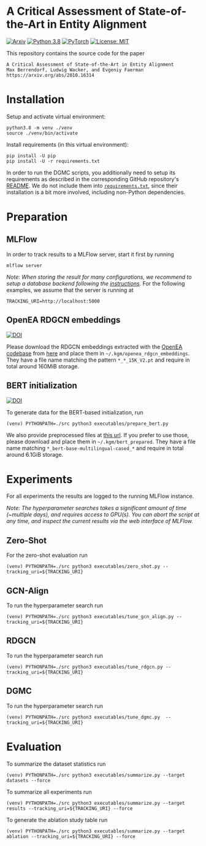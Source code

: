 # A Critical Assessment of State-of-the-Art in Entity Alignment

[![Arxiv](https://img.shields.io/badge/arXiv-2010.16314-b31b1b)](https://arxiv.org/abs/2010.16314)
[![Python 3.8](https://img.shields.io/badge/Python-3.8-2d618c?logo=python)](https://docs.python.org/3.8/)
[![PyTorch](https://img.shields.io/badge/Made%20with-PyTorch-ee4c2c?logo=pytorch)](https://pytorch.org/docs/stable/index.html)
[![License: MIT](https://img.shields.io/badge/License-MIT-green.svg)](https://opensource.org/licenses/MIT)

This repository contains the source code for the paper
```
A Critical Assessment of State-of-the-Art in Entity Alignment
Max Berrendorf, Ludwig Wacker, and Evgeniy Faerman
https://arxiv.org/abs/2010.16314
```

# Installation
Setup and activate virtual environment:
```shell script
python3.8 -m venv ./venv
source ./venv/bin/activate
```

Install requirements (in this virtual environment):
```shell script
pip install -U pip
pip install -U -r requirements.txt
```

In order to run the DGMC scripts, you additionally need to setup 
its requirements as described in the corresponding GitHub repository's 
[README](https://github.com/rusty1s/deep-graph-matching-consensus/blob/a25f89751f4a3a0d509baa6bbada8b4153c635f6/README.md).
We do not include them into [`requirements.txt`](./requirements.txt), 
since their installation is a bit more involved, including non-Python dependencies. 

# Preparation

## MLFlow
In order to track results to a MLFlow server, start it first by running
```shell script
mlflow server
```
_Note: When storing the result for many configurations, we recommend to setup a
database backend following the [instructions](https://mlflow.org/docs/latest/tracking.html)._
For the following examples, we assume that the server is running at
```shell script
TRACKING_URI=http://localhost:5000
```

## OpenEA RDGCN embeddings
[![DOI](https://zenodo.org/badge/DOI/10.5281/zenodo.6985518.svg)](https://doi.org/10.5281/zenodo.6985518)

Please download the RDGCN embeddings extracted with the [OpenEA codebase](https://github.com/nju-websoft/OpenEA/tree/2a6e0b03ec8cdcad4920704d1c38547a3ad72abe)
from [here](https://doi.org/10.5281/zenodo.6985518)
and place them in `~/.kgm/openea_rdgcn_embeddings`.
They have a file name matching the pattern `*_*_15K_V2.pt` and require in total around 160MiB storage.

## BERT initialization
[![DOI](https://zenodo.org/badge/DOI/10.5281/zenodo.6985518.svg)](https://doi.org/10.5281/zenodo.6985518)

To generate data for the BERT-based initialization, run
```shell script
(venv) PYTHONPATH=./src python3 executables/prepare_bert.py
```

We also provide preprocessed files at [this url](https://doi.org/10.5281/zenodo.6985518).
If you prefer to use those, please download and place them in `~/.kgm/bert_prepared`. 
They have a file name matching `*_bert-base-multilingual-cased_*` and require in total around 6.1GiB storage. 

# Experiments

For all experiments the results are logged to the running MLFlow instance.

_Note: The hyperparameter searches takes a significant amount of time (~multiple days),
 and requires access to GPU(s). You can abort the script at any time, and inspect the
  current results via the web interface of MLFlow._


## Zero-Shot
For the zero-shot evaluation run
```shell script
(venv) PYTHONPATH=./src python3 executables/zero_shot.py --tracking_uri=${TRACKING_URI} 
```

## GCN-Align
To run the hyperparameter search run
```shell script
(venv) PYTHONPATH=./src python3 executables/tune_gcn_align.py --tracking_uri=${TRACKING_URI} 
```

## RDGCN
To run the hyperparameter search run
```shell script
(venv) PYTHONPATH=./src python3 executables/tune_rdgcn.py --tracking_uri=${TRACKING_URI} 
```

## DGMC
To run the hyperparameter search run
```shell script
(venv) PYTHONPATH=./src python3 executables/tune_dgmc.py  --tracking_uri=${TRACKING_URI} 
```

# Evaluation
To summarize the dataset statistics run
```shell script
(venv) PYTHONPATH=./src python3 executables/summarize.py --target datasets --force
```

To summarize all experiments run
```shell script
(venv) PYTHONPATH=./src python3 executables/summarize.py --target results --tracking_uri=${TRACKING_URI} --force
```

To generate the ablation study table run
```shell script
(venv) PYTHONPATH=./src python3 executables/summarize.py --target ablation --tracking_uri=${TRACKING_URI} --force
```

